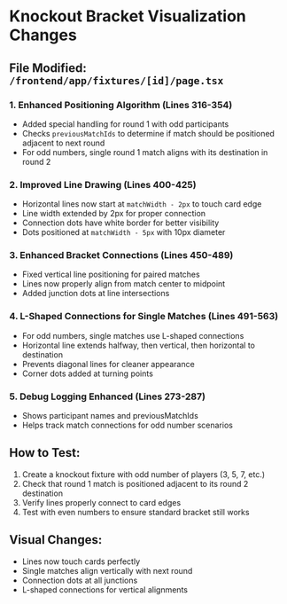 # Knockout Bracket Visualization Changes

## File Modified: `/frontend/app/fixtures/[id]/page.tsx`

### 1. Enhanced Positioning Algorithm (Lines 316-354)
- Added special handling for round 1 with odd participants
- Checks `previousMatchIds` to determine if match should be positioned adjacent to next round
- For odd numbers, single round 1 match aligns with its destination in round 2

### 2. Improved Line Drawing (Lines 400-425)
- Horizontal lines now start at `matchWidth - 2px` to touch card edge
- Line width extended by 2px for proper connection
- Connection dots have white border for better visibility
- Dots positioned at `matchWidth - 5px` with 10px diameter

### 3. Enhanced Bracket Connections (Lines 450-489)
- Fixed vertical line positioning for paired matches
- Lines now properly align from match center to midpoint
- Added junction dots at line intersections

### 4. L-Shaped Connections for Single Matches (Lines 491-563)
- For odd numbers, single matches use L-shaped connections
- Horizontal line extends halfway, then vertical, then horizontal to destination
- Prevents diagonal lines for cleaner appearance
- Corner dots added at turning points

### 5. Debug Logging Enhanced (Lines 273-287)
- Shows participant names and previousMatchIds
- Helps track match connections for odd number scenarios

## How to Test:
1. Create a knockout fixture with odd number of players (3, 5, 7, etc.)
2. Check that round 1 match is positioned adjacent to its round 2 destination
3. Verify lines properly connect to card edges
4. Test with even numbers to ensure standard bracket still works

## Visual Changes:
- Lines now touch cards perfectly
- Single matches align vertically with next round
- Connection dots at all junctions
- L-shaped connections for vertical alignments